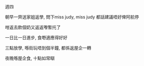 週四

朝早一齊送家姐返學, 問下miss judy, miss judy 都話建議唔好俾阿航停

咁返去飲個奶又返返嚟暫托了

一日比一日進步, 食嘢適應得好好

三點放學, 喺街玩唔到個半鐘, 都係返屋企一轉

夜晚喺屋企食, 十點如常瞓
